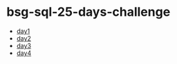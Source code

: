 # bsg-sql-25-days-challenge

- [day1](./day1/)
- [day2](./day2/)
- [day3](./day3/)
- [day4](./day4/)
